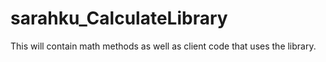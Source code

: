 # sarahku_CalculateLibrary
This will contain math methods as well as client code that uses the library.
